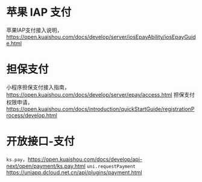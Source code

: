 # 苹果 IAP 支付
苹果IAP支付接入说明，<https://open.kuaishou.com/docs/develop/server/iosEpayAbility/iosEpayGuide.html>


# 担保支付
小程序担保支付接入指南，<https://open.kuaishou.com/docs/develop/server/epay/access.html>
担保支付权限申请，<https://open.kuaishou.com/docs/introduction/quickStartGuide/registrationProcess/develop.html>


# 开放接口-支付
`ks.pay`，<https://open.kuaishou.com/docs/develop/api-next/open/payment/ks.pay.html>
`uni.requestPayment` <https://uniapp.dcloud.net.cn/api/plugins/payment.html>
